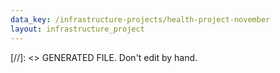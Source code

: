 ```yaml
---
data_key: /infrastructure-projects/health-project-november
layout: infrastructure_project
---
```

[//]: <> GENERATED FILE. Don't edit by hand.